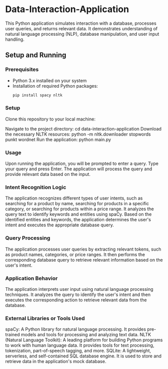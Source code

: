 # Data-Interaction-Application
This Python application simulates interaction with a database, processes user queries, and returns relevant data. It demonstrates understanding of natural language processing (NLP), database manipulation, and user input handling.
## Setup and Running

### Prerequisites
- Python 3.x installed on your system
- Installation of required Python packages:
  ```bash
  pip install spacy nltk

### Setup
Clone this repository to your local machine:

Navigate to the project directory: cd data-interaction-application
Download the necessary NLTK resources: python -m nltk.downloader stopwords punkt wordnet
Run the application: python main.py

### Usage 
Upon running the application, you will be prompted to enter a query.
Type your query and press Enter.
The application will process the query and provide relevant data based on the input.

### Intent Recognition Logic
The application recognizes different types of user intents, such as searching for a product by name, searching for products in a specific category, or searching for products within a price range.
It analyzes the query text to identify keywords and entities using spaCy.
Based on the identified entities and keywords, the application determines the user's intent and executes the appropriate database query.

### Query Processing
The application processes user queries by extracting relevant tokens, such as product names, categories, or price ranges.
It then performs the corresponding database query to retrieve relevant information based on the user's intent.

### Application Behavior
The application interprets user input using natural language processing techniques. It analyzes the query to identify the user's intent and then executes the corresponding action to retrieve relevant data from the database.

### External Libraries or Tools Used
spaCy: A Python library for natural language processing. It provides pre-trained models and tools for processing and analyzing text data.
NLTK (Natural Language Toolkit): A leading platform for building Python programs to work with human language data. It provides tools for text processing, tokenization, part-of-speech tagging, and more.
SQLite: A lightweight, serverless, and self-contained SQL database engine. It is used to store and retrieve data in the application's mock database.
